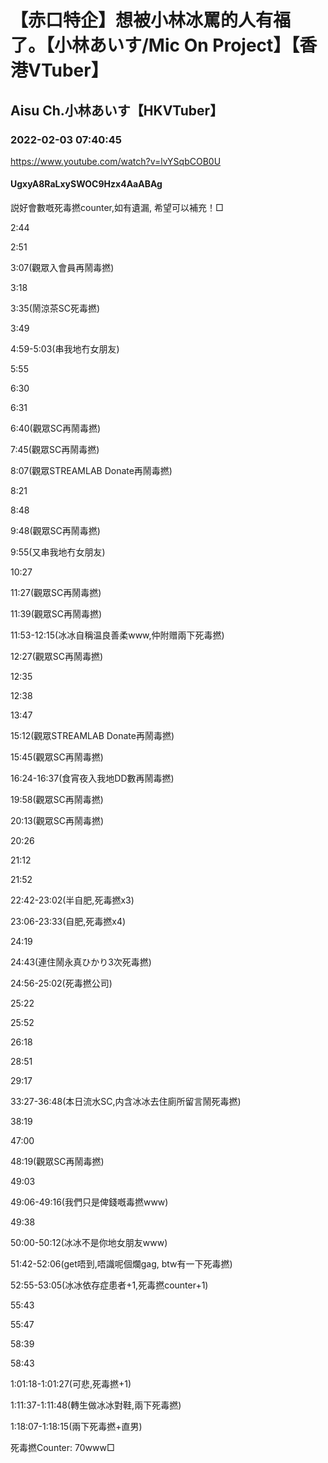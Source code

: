 # 【赤口特企】想被小林冰罵的人有福了。【小林あいす/Mic On Project】【香港VTuber】

## Aisu Ch.小林あいす【HKVTuber】

### 2022-02-03 07:40:45

https://www.youtube.com/watch?v=lvYSqbCOB0U

#### UgxyA8RaLxySWOC9Hzx4AaABAg

説好會數嘅死毒撚counter,如有遺漏, 希望可以補充！□

2:44

2:51

3:07(觀眾入會員再鬧毒撚)

3:18

3:35(鬧涼茶SC死毒撚)

3:49

4:59-5:03(串我地冇女朋友)

5:55

6:30

6:31

6:40(觀眾SC再鬧毒撚)

7:45(觀眾SC再鬧毒撚)

8:07(觀眾STREAMLAB Donate再鬧毒撚)

8:21

8:48

9:48(觀眾SC再鬧毒撚)

9:55(又串我地冇女朋友)

10:27

11:27(觀眾SC再鬧毒撚)

11:39(觀眾SC再鬧毒撚)

11:53-12:15(冰冰自稱温良善柔www,仲附赠兩下死毒撚)

12:27(觀眾SC再鬧毒撚)

12:35

12:38

13:47

15:12(觀眾STREAMLAB Donate再鬧毒撚)

15:45(觀眾SC再鬧毒撚)

16:24-16:37(食宵夜入我地DD數再鬧毒撚)

19:58(觀眾SC再鬧毒撚)

20:13(觀眾SC再鬧毒撚)

20:26

21:12

21:52

22:42-23:02(半自肥,死毒撚x3)

23:06-23:33(自肥,死毒撚x4)

24:19

24:43(連住鬧永真ひかり3次死毒撚)

24:56-25:02(死毒撚公司)

25:22

25:52

26:18

28:51

29:17

33:27-36:48(本日流水SC,内含冰冰去住廁所留言鬧死毒撚)

38:19

47:00

48:19(觀眾SC再鬧毒撚)

49:03

49:06-49:16(我們只是俾錢嘅毒撚www)

49:38

50:00-50:12(冰冰不是你地女朋友www)

51:42-52:06(get唔到,唔識呢個爛gag, btw有一下死毒撚)

52:55-53:05(冰冰依存症患者+1,死毒撚counter+1)

55:43

55:47

58:39

58:43

1:01:18-1:01:27(可悲,死毒撚+1)

1:11:37-1:11:48(轉生做冰冰對鞋,兩下死毒撚)

1:18:07-1:18:15(兩下死毒撚+直男)

死毒撚Counter: 70www□

